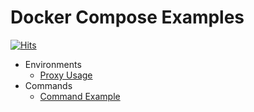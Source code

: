# Docker Compose Examples

[![Hits](https://hits.seeyoufarm.com/api/count/incr/badge.svg?url=https%3A%2F%2Fgithub.com%2FWebFikirleri%2Fdocker-compose-examples&count_bg=%233D81C8&title_bg=%23555555&icon=docker.svg&icon_color=%23E7E7E7&title=hits&edge_flat=true)](https://hits.seeyoufarm.com)

- Environments
  - [Proxy Usage](https://github.com/WebFikirleri/docker-compose-examples/blob/main/examples/proxy.yaml)
- Commands
  - [Command Example](https://github.com/WebFikirleri/docker-compose-examples/blob/main/examples/command.yml)
